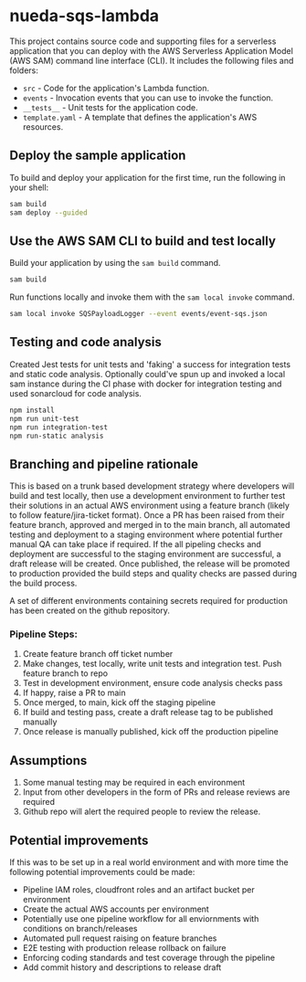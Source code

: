 # nueda-sqs-lambda

This project contains source code and supporting files for a serverless application that you can deploy with the AWS Serverless Application Model (AWS SAM) command line interface (CLI). It includes the following files and folders:

- `src` - Code for the application's Lambda function.
- `events` - Invocation events that you can use to invoke the function.
- `__tests__` - Unit tests for the application code. 
- `template.yaml` - A template that defines the application's AWS resources.

## Deploy the sample application

To build and deploy your application for the first time, run the following in your shell:

```bash
sam build
sam deploy --guided
```

## Use the AWS SAM CLI to build and test locally

Build your application by using the `sam build` command.

```bash
sam build
```

Run functions locally and invoke them with the `sam local invoke` command.

```bash
sam local invoke SQSPayloadLogger --event events/event-sqs.json
```

## Testing and code analysis

Created Jest tests for unit tests and 'faking' a success for integration tests and static code analysis.
Optionally could've spun up and invoked a local sam instance during the CI phase with docker for integration testing and used sonarcloud for code analysis.

```bash
npm install
npm run unit-test
npm run integration-test
npm run-static analysis 
```

## Branching and pipeline rationale 

This is based on a trunk based development strategy where developers will build and test locally, then use a development environment to further test their solutions in an actual AWS environment using a feature branch (likely to follow feature/jira-ticket format). Once a PR has been raised from their feature branch, approved and merged in to the main branch, all automated testing and deployment to a staging environment where potential further manual QA can take place if required. If the all pipeling checks and deployment are successful to the staging environment are successful, a draft release will be created. Once published, the release will be promoted to production provided the build steps and quality checks are passed during the build process.

A set of different environments containing secrets required for production has been created on the github repository. 


### Pipeline Steps:

1. Create feature branch off ticket number
2. Make changes, test locally, write unit tests and integration test. Push feature branch to repo
3. Test in development environment, ensure code analysis checks pass
4. If happy, raise a PR to main
5. Once merged, to main, kick off the staging pipeline
6. If build and testing pass, create a draft release tag to be published manually
7. Once release is manually published, kick off the production pipeline

## Assumptions 
1. Some manual testing may be required in each environment
2. Input from other developers in the form of PRs and release reviews are required
3. Github repo will alert the required people to review the release. 

## Potential improvements

If this was to be set up in a real world environment and with more time the following potential improvements could be made: 

- Pipeline IAM roles, cloudfront roles and an artifact bucket per environment
- Create the actual AWS accounts per environment
- Potentially use one pipeline workflow for all enviornments with conditions on branch/releases
- Automated pull request raising on feature branches
- E2E testing with production release rollback on failure
- Enforcing coding standards and test coverage through the pipeline
- Add commit history and descriptions to release draft
